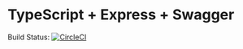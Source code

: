# TypeScript + Express + Swagger

Build Status: [![CircleCI](https://dl.circleci.com/status-badge/img/gh/jayeshcp/typescript-express/tree/main.svg?style=svg)](https://dl.circleci.com/status-badge/redirect/gh/jayeshcp/typescript-express/tree/main)
